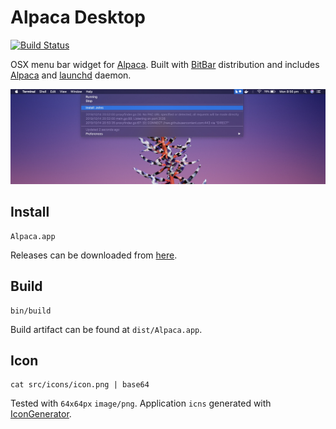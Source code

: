 # Alpaca Desktop

[![Build Status](https://travis-ci.org/jamesmoriarty/alpaca-desktop.svg?branch=master)](https://travis-ci.org/jamesmoriarty/alpaca-desktop)

OSX menu bar widget for [Alpaca][2]. Built with [BitBar][1] distribution and includes [Alpaca][2] and [launchd][3] daemon.

![Screenshot](docs/screenshot.jpg)

## Install

```
Alpaca.app
```
Releases can be downloaded from [here][4].

## Build

```
bin/build
```
Build artifact can be found at `dist/Alpaca.app`.

## Icon

```
cat src/icons/icon.png | base64
```

Tested with `64x64px` `image/png`. Application `icns` generated with [IconGenerator][5].

[1]: https://github.com/matryer/bitbar
[2]: https://github.com/samuong/alpaca
[3]: https://developer.apple.com/library/archive/documentation/MacOSX/Conceptual/BPSystemStartup/Chapters/CreatingLaunchdJobs.html
[4]: https://github.com/jamesmoriarty/alpaca-desktop/releases
[5]: https://github.com/onmyway133/IconGenerator
